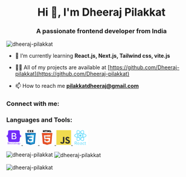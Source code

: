 <h1 align="center">Hi 👋, I'm Dheeraj Pilakkat</h1>
<h3 align="center">A passionate frontend developer from India</h3>

<p align="left"> <img src="https://komarev.com/ghpvc/?username=dheeraj-pilakkat&label=Profile%20views&color=0e75b6&style=flat" alt="dheeraj-pilakkat" /> </p>

- 🌱 I’m currently learning **React.js, Next.js, Tailwind css, vite.js**

- 👨‍💻 All of my projects are available at [https://github.com/Dheeraj-pilakkat](https://github.com/Dheeraj-pilakkat)

- 📫 How to reach me **pilakkatdheeraj@gmail.com**

<h3 align="left">Connect with me:</h3>
<p align="left">
</p>

<h3 align="left">Languages and Tools:</h3>
<p align="left"> <a href="https://getbootstrap.com" target="_blank" rel="noreferrer"> <img src="https://raw.githubusercontent.com/devicons/devicon/master/icons/bootstrap/bootstrap-plain-wordmark.svg" alt="bootstrap" width="40" height="40"/> </a> <a href="https://www.w3schools.com/css/" target="_blank" rel="noreferrer"> <img src="https://raw.githubusercontent.com/devicons/devicon/master/icons/css3/css3-original-wordmark.svg" alt="css3" width="40" height="40"/> </a> <a href="https://www.w3.org/html/" target="_blank" rel="noreferrer"> <img src="https://raw.githubusercontent.com/devicons/devicon/master/icons/html5/html5-original-wordmark.svg" alt="html5" width="40" height="40"/> </a> <a href="https://developer.mozilla.org/en-US/docs/Web/JavaScript" target="_blank" rel="noreferrer"> <img src="https://raw.githubusercontent.com/devicons/devicon/master/icons/javascript/javascript-original.svg" alt="javascript" width="40" height="40"/> </a> <a href="https://reactjs.org/" target="_blank" rel="noreferrer"> <img src="https://raw.githubusercontent.com/devicons/devicon/master/icons/react/react-original-wordmark.svg" alt="react" width="40" height="40"/> </a> </p>

<p><img align="left" src="https://github-readme-stats.vercel.app/api/top-langs?username=dheeraj-pilakkat&show_icons=true&locale=en&layout=compact" alt="dheeraj-pilakkat" /></p>

<p>&nbsp;<img align="center" src="https://github-readme-stats.vercel.app/api?username=dheeraj-pilakkat&show_icons=true&locale=en" alt="dheeraj-pilakkat" /></p>

<p><img align="center" src="https://github-readme-streak-stats.herokuapp.com/?user=dheeraj-pilakkat&" alt="dheeraj-pilakkat" /></p>
